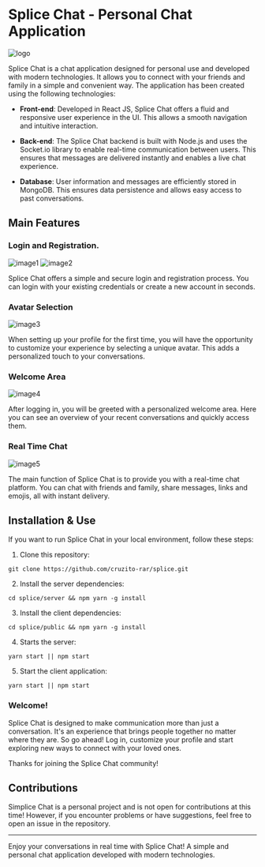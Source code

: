 # Splice Chat - Personal Chat Application

![logo](https://github.com/cruzito-rar/splice/assets/54298536/e808a9e9-e60d-443c-aa3e-491493b569d9)

Splice Chat is a chat application designed for personal use and developed with modern technologies. It allows you to connect with your friends and family in a simple and convenient way. The application has been created using the following technologies:

- **Front-end**: Developed in React JS, Splice Chat offers a fluid and responsive user experience in the UI. This allows a smooth navigation and intuitive interaction.

- **Back-end**: The Splice Chat backend is built with Node.js and uses the Socket.io library to enable real-time communication between users. This ensures that messages are delivered instantly and enables a live chat experience.

- **Database**: User information and messages are efficiently stored in MongoDB. This ensures data persistence and allows easy access to past conversations.

## Main Features

### Login and Registration.

![image1](https://github.com/cruzito-rar/splice/assets/54298536/7bced348-071d-4b24-b717-91cf93fdfc4c)
![image2](https://github.com/cruzito-rar/splice/assets/54298536/d5abb1a9-967c-4db4-8164-842d9bd3f5af)

Splice Chat offers a simple and secure login and registration process. You can login with your existing credentials or create a new account in seconds.

### Avatar Selection

![image3](https://github.com/cruzito-rar/splice/assets/54298536/ea64eb2f-938b-40d7-b1e0-86868f5829ac)

When setting up your profile for the first time, you will have the opportunity to customize your experience by selecting a unique avatar. This adds a personalized touch to your conversations.

### Welcome Area

![image4](https://github.com/cruzito-rar/splice/assets/54298536/ea715e85-0c04-4e84-9e54-0c6c987fafea)

After logging in, you will be greeted with a personalized welcome area. Here you can see an overview of your recent conversations and quickly access them.

### Real Time Chat

![image5](https://github.com/cruzito-rar/splice/assets/54298536/5ccee465-7c7d-4b5c-ac1a-7887340305cd)

The main function of Splice Chat is to provide you with a real-time chat platform. You can chat with friends and family, share messages, links and emojis, all with instant delivery.

## Installation & Use

If you want to run Splice Chat in your local environment, follow these steps:

1. Clone this repository:
```
git clone https://github.com/cruzito-rar/splice.git
```
   
2. Install the server dependencies:
```
cd splice/server && npm yarn -g install
```

3. Install the client dependencies:
```
cd splice/public && npm yarn -g install
```

4. Starts the server:
```
yarn start || npm start
```

5. Start the client application:
```
yarn start || npm start
```

### Welcome!
Splice Chat is designed to make communication more than just a conversation. It's an experience that brings people together no matter where they are. So go ahead! Log in, customize your profile and start exploring new ways to connect with your loved ones.

Thanks for joining the Splice Chat community!

## Contributions

Simplice Chat is a personal project and is not open for contributions at this time! However, if you encounter problems or have suggestions, feel free to open an issue in the repository.

---

Enjoy your conversations in real time with Splice Chat! A simple and personal chat application developed with modern technologies.
